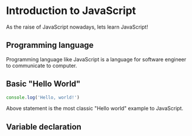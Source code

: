 # Introduction to JavaScript

As the raise of JavaScript nowadays, lets learn JavaScript!

## Programming language

Programming language like JavaScript is a language for software engineer to 
communicate to computer.

## Basic "Hello World"

```js
console.log('Hello, world!')
```

Above statement is the most classic "Hello world" example to JavaScript.

## Variable declaration
